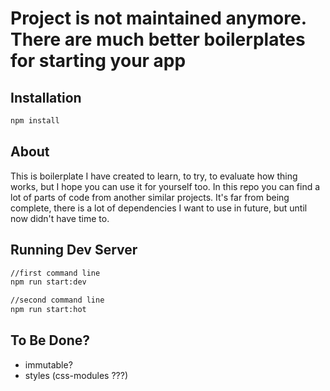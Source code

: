 # Project is not maintained anymore. There are much better boilerplates for starting your app

## Installation

```bash
npm install
```

## About

This is boilerplate I have created to learn, to try, to evaluate how thing works, but I hope you can use it for yourself too.
In this repo you can find a lot of parts of code from another similar projects.
It's far from being complete, there is a lot of dependencies I want to use in future, but until now didn't have time to.

## Running Dev Server

```bash
//first command line
npm run start:dev

//second command line
npm run start:hot

```

## To Be Done?

* immutable?
* styles (css-modules ???)

